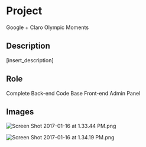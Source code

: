 # Project #

Google + Claro Olympic Moments 

## Description ##

[insert_description]

## Role ##

Complete Back-end Code Base
Front-end Admin Panel

## Images ##

![Screen Shot 2017-01-16 at 1.33.44 PM.png](https://bitbucket.org/repo/qKGRpa/images/1122959643-Screen%20Shot%202017-01-16%20at%201.33.44%20PM.png)

![Screen Shot 2017-01-16 at 1.34.19 PM.png](https://bitbucket.org/repo/qKGRpa/images/3146139658-Screen%20Shot%202017-01-16%20at%201.34.19%20PM.png)
